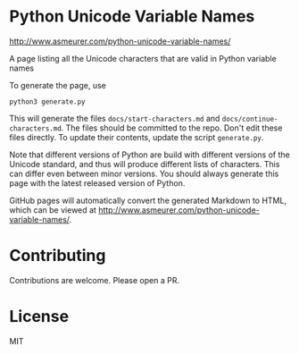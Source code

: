 # Python Unicode Variable Names

http://www.asmeurer.com/python-unicode-variable-names/

A page listing all the Unicode characters that are valid in Python variable names

To generate the page, use

    python3 generate.py

This will generate the files `docs/start-characters.md` and
`docs/continue-characters.md`. The files should be committed to the repo.
Don't edit these files directly. To update their contents, update the script
`generate.py`.

Note that different versions of Python are build with different versions of
the Unicode standard, and thus will produce different lists of characters.
This can differ even between minor versions. You should always generate this
page with the latest released version of Python.

GitHub pages will automatically convert the generated Markdown to HTML, which
can be viewed at http://www.asmeurer.com/python-unicode-variable-names/.

# Contributing

Contributions are welcome. Please open a PR.

# License

MIT
